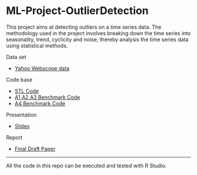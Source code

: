 # ML-Project-OutlierDetection

This project aims at detecting outliers on a time series data. The methodology used in the project involves breaking down the time series into seasonality, trend, cyclicity and noise, thereby analysis the time series data using statistical methods.


Data set
* [Yahoo Webscope data](https://webscope.sandbox.yahoo.com/catalog.php?datatype=s&did=70)

Code base
* [STL Code](https://github.com/anooptoffy/ML-Project-OutlierDetection/blob/master/A1A2-ARIMASTLOUTLIER.r)
* [A1,A2,A3 Benchmark Code](https://github.com/anooptoffy/ML-Project-OutlierDetection/blob/master/Final_A1%2CA2%2CA3.R)
* [A4 Benchmark Code](https://github.com/anooptoffy/ML-Project-OutlierDetection/blob/master/Final_A4.R)

Presentation
* [Slides](https://github.com/anooptoffy/ML-Project-OutlierDetection/blob/master/Time%20Series%20Analysis%20on%20Yahoo%20Dataset.pptx)

Report
* [Final Draft Paper](https://github.com/anooptoffy/ML-Project-OutlierDetection/blob/master/FinalReport.pdf)

----

All the code in this repo can be executed and tested with R Studio.
